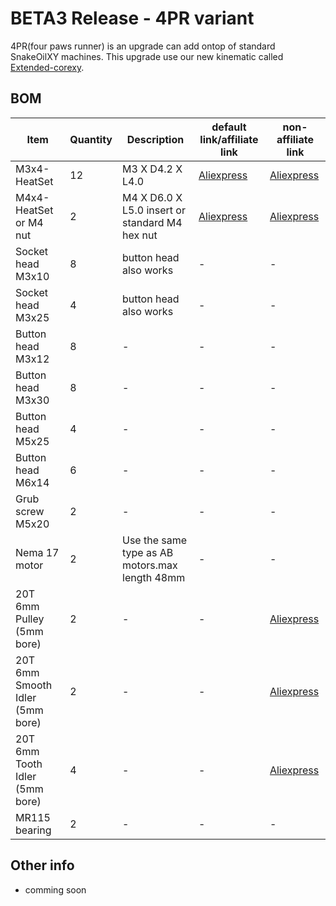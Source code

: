 # BETA3 Release - 4PR variant

4PR(four paws runner) is an upgrade can add ontop of standard SnakeOilXY machines. This upgrade use our new kinematic called [Extended-corexy](https://github.com/SnakeOilXY/klipper-extended-corexy-kinematic).

## BOM

<table>
    <thead>
        <tr>
            <th>Item</th>
            <th>Quantity</th>
            <th>Description</th>
            <th>default link/affiliate link</th>
            <th>non-affiliate link</th>
        </tr>
    </thead>
    <tbody>
        <tr>
            <td>M3x4-HeatSet</td>
            <td>12</td>
            <td>M3 X D4.2 X L4.0</td>
            <td><a href="https://s.click.aliexpress.com/e/_Ad1n92" rel="nofollow">Aliexpress</a></td>
            <td><a href="https://www.Aliexpress.com/item/1005002526998853.html" rel="nofollow">Aliexpress</a></td>
        </tr>
        <tr>
            <td>M4x4-HeatSet or M4 nut</td>
            <td>2</td>
            <td>M4 X D6.0 X L5.0 insert or standard M4 hex nut</td>
            <td><a href="https://s.click.aliexpress.com/e/_DeKBc0T" rel="nofollow">Aliexpress</a></td>
            <td><a href="https://www.aliexpress.com/item/4000232925592.html" rel="nofollow">Aliexpress</a></td>
        </tr>
        <tr>
            <td>Socket head M3x10</td>
            <td>8</td>
            <td>button head also works</td>
            <td>-</td>
            <td>-</td>
        </tr>
        <tr>
            <td>Socket head M3x25</td>
            <td>4</td>
            <td>button head also works</td>
            <td>-</td>
            <td>-</td>
        </tr>
        <tr>
            <td>Button head M3x12</td>
            <td>8</td>
            <td>-</td>
            <td>-</td>
            <td>-</td>
        </tr>
        <tr>
            <td>Button head M3x30</td>
            <td>8</td>
            <td>-</td>
            <td>-</td>
            <td>-</td>
        </tr>
        <tr>
            <td>Button head M5x25</td>
            <td>4</td>
            <td>-</td>
            <td>-</td>
            <td>-</td>
        </tr>
        <tr>
            <td>Button head M6x14</td>
            <td>6</td>
            <td>-</td>
            <td>-</td>
            <td>-</td>
        </tr>
        <tr>
            <td>Grub screw M5x20</td>
            <td>2</td>
            <td>-</td>
            <td>-</td>
            <td>-</td>
        </tr>
        <tr>
            <td>Nema 17 motor</td>
            <td>2</td>
            <td>Use the same type as AB motors.max length 48mm</td>
            <td>-</td>
            <td>-</td>
        </tr>
        <tr>
            <td>20T 6mm Pulley (5mm bore)</td>
            <td>2</td>
            <td>-</td>
            <td>-</td>
            <td><a href="https://www.Aliexpress.com/item/33023279793.html" rel="nofollow">Aliexpress</a></td>
        </tr>
        <tr>
            <td>20T 6mm Smooth Idler (5mm bore)</td>
            <td>2</td>
            <td>-</td>
            <td>-</td>
            <td><a href="https://www.Aliexpress.com/item/33023133633.html" rel="nofollow">Aliexpress</a></td>
        </tr>
        <tr>
            <td>20T 6mm Tooth Idler (5mm bore)</td>
            <td>4</td>
            <td>-</td>
            <td>-</td>
            <td><a href="https://www.Aliexpress.com/item/33023133633.html" rel="nofollow">Aliexpress</a></td>
        </tr>
        <tr>
            <td>MR115 bearing</td>
            <td>2</td>
            <td>-</td>
            <td>-</td>
            <td>-</td>
        </tr>
    </tbody>
</table>

## Other info

- comming soon
